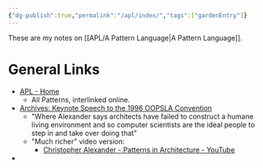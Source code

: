 ```yaml
---
{"dg-publish":true,"permalink":"/apl/index/","tags":["gardenEntry"]}
---
```



These are my notes on [[APL/A Pattern Language\|A Pattern Language]].

# General Links

- [APL - Home](http://www.iwritewordsgood.com/apl/set.htm)
	- All Patterns, interlinked online.
- [Archives: Keynote Speech to the 1996 OOPSLA Convention](https://www.patternlanguage.com/archive/ieee.html)
	- "Where Alexander says architects have failed to construct a humane living environment and so computer scientists are the ideal people to step in and take over doing that"
	- "Much richer" video version:
		- [Christopher Alexander - Patterns in Architecture - YouTube](https://www.youtube.com/watch?v=98LdFA-_zfA)
- 